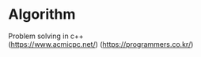 # Algorithm
Problem solving in c++
<br>
<BaekJoon Online Judge>(https://www.acmicpc.net/)
<Programmers>(https://programmers.co.kr/)
